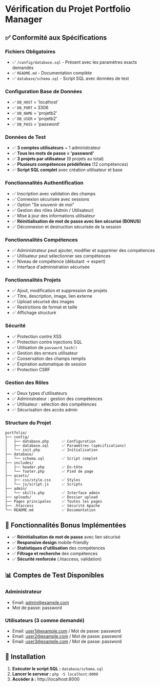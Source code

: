 # Vérification du Projet Portfolio Manager

## ✅ Conformité aux Spécifications

### Fichiers Obligatoires
- ✅ `/config/database.sql` - Présent avec les paramètres exacts demandés
- ✅ `README.md` - Documentation complète
- ✅ `database/schema.sql` - Script SQL avec données de test

### Configuration Base de Données
- ✅ `DB_HOST` = 'localhost'
- ✅ `DB_PORT` = 3306
- ✅ `DB_NAME` = 'projetb2'
- ✅ `DB_USER` = 'projetb2'
- ✅ `DB_PASS` = 'password'

### Données de Test
- ✅ **3 comptes utilisateurs** + 1 administrateur
- ✅ **Tous les mots de passe = 'password'**
- ✅ **3 projets par utilisateur** (9 projets au total)
- ✅ **Plusieurs compétences prédéfinies** (12 compétences)
- ✅ **Script SQL complet** avec création utilisateur et base

### Fonctionnalités Authentification
- ✅ Inscription avec validation des champs
- ✅ Connexion sécurisée avec sessions
- ✅ Option "Se souvenir de moi"
- ✅ Gestion des rôles (Admin / Utilisateur)
- ✅ Mise à jour des informations utilisateur
- ✅ **Réinitialisation de mot de passe avec lien sécurisé (BONUS)**
- ✅ Déconnexion et destruction sécurisée de la session

### Fonctionnalités Compétences
- ✅ Administrateur peut ajouter, modifier et supprimer des compétences
- ✅ Utilisateur peut sélectionner ses compétences
- ✅ Niveau de compétence (débutant → expert)
- ✅ Interface d'administration sécurisée

### Fonctionnalités Projets
- ✅ Ajout, modification et suppression de projets
- ✅ Titre, description, image, lien externe
- ✅ Upload sécurisé des images
- ✅ Restrictions de format et taille
- ✅ Affichage structuré

### Sécurité
- ✅ Protection contre XSS
- ✅ Protection contre injections SQL
- ✅ Utilisation de `password_hash()`
- ✅ Gestion des erreurs utilisateur
- ✅ Conservation des champs remplis
- ✅ Expiration automatique de session
- ✅ Protection CSRF

### Gestion des Rôles
- ✅ Deux types d'utilisateurs
- ✅ Administrateur : gestion des compétences
- ✅ Utilisateur : sélection des compétences
- ✅ Sécurisation des accès admin

### Structure du Projet
```
portfolio/
├── config/
│   ├── database.php      ✅ Configuration
│   ├── database.sql      ✅ Paramètres (spécifications)
│   └── init.php          ✅ Initialisation
├── database/
│   └── schema.sql        ✅ Script complet
├── includes/
│   ├── header.php        ✅ En-tête
│   └── footer.php        ✅ Pied de page
├── assets/
│   ├── css/style.css     ✅ Styles
│   └── js/script.js      ✅ Scripts
├── admin/
│   └── skills.php        ✅ Interface admin
├── uploads/              ✅ Dossier upload
├── Pages principales     ✅ Toutes les pages
├── .htaccess             ✅ Sécurité Apache
└── README.md             ✅ Documentation
```

## 🎯 Fonctionnalités Bonus Implémentées

- ✅ **Réinitialisation de mot de passe** avec lien sécurisé
- ✅ **Responsive design** mobile-friendly
- ✅ **Statistiques d'utilisation** des compétences
- ✅ **Filtrage et recherche** des compétences
- ✅ **Sécurité renforcée** (.htaccess, validation)

## 📊 Comptes de Test Disponibles

### Administrateur
- Email: admin@example.com
- Mot de passe: password

### Utilisateurs (3 comme demandé)
- Email: user1@example.com / Mot de passe: password
- Email: user2@example.com / Mot de passe: password  
- Email: user3@example.com / Mot de passe: password

## 🚀 Installation

1. **Exécuter le script SQL :** `database/schema.sql`
2. **Lancer le serveur :** `php -S localhost:8000`
3. **Accéder à :** http://localhost:8000